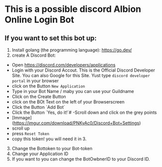 # This is a possible discord Albion Online Login Bot

## If you want to set this bot up:
1. Install golang (the programming language): https://go.dev/
2. create A Discord Bot:
  - Open https://discord.com/developers/applications
  - Login with your Discord Accout. This is the Official Discord Developer Site. You can also Google for this Site. Yust type ```discord developer portal``` in your browser
  - click on the Button `New Application`
  - Type in your Bot Name / maby you can use your Guildname
  - Click on the Create Button
  - click on the BOt Text on the left of your Browserscreen
  - Click the Button ´Add Bot´
  - Click the Button ´Yes, do it!´#
  -Scroll down and click on the grey points 
  - [Immage] (https://imgur.com/download/PNKyAc0/Discord+Bot+Settings)
  - scroll up
  - press `Reset Token`
  - copy this token! you will need it in 3.

3.  Change the Bottoken to your Bot-token
4. Change your  Application ID
5. If you want to you can change the BotOwbnerID to your Discord ID.
